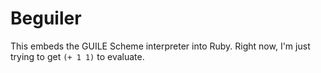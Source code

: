 # Beguiler

This embeds the GUILE Scheme interpreter into Ruby. Right now, I'm
just trying to get `(+ 1 1)` to evaluate.
